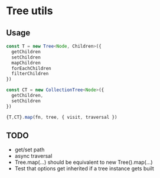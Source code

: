 # Tree utils

## Usage

```typescript
const T = new Tree<Node, Children>({
  getChildren
  setChildren
  mapChildren
  forEachChildren
  filterChildren
})

const CT = new CollectionTree<Node>({
  getChildren,
  setChildren
})

{T,CT}.map(fn, tree, { visit, traversal })
```

## TODO

- get/set path
- async traversal
- Tree.map(...) should be equivalent to new Tree().map(...)
- Test that options get inherited if a tree instance gets built
